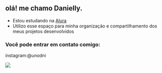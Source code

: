 ## olá! me chamo Danielly.

- Estou estudando na [Alura](https://www.alura.com.br)
- Utilizo esse espaço para minha organização e compartilhamento dos meus projetos desenvolvidos

### Você pode entrar em contato comigo:

instagram:@unodni

![](https://tenor.com/bG83t.gif)

